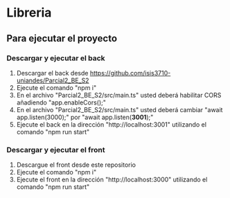 # Libreria
## Para ejecutar el proyecto
### Descargar y ejecutar el back
1. Descargar el back desde https://github.com/isis3710-uniandes/Parcial2_BE_S2
2. Ejecute el comando "npm i"
3. En el archivo "Parcial2_BE_S2/src/main.ts" usted deberá habilitar CORS añadiendo "app.enableCors();"
4. En el archivo "Parcial2_BE_S2/src/main.ts" usted deberá cambiar "await app.listen(3000);" por "await app.listen(**3001**);"
5. Ejecute el back en la dirección "http://localhost:3001" utilizando el comando "npm run start"
### Descargar y ejecutar el front
1. Descargue el front desde este repositorio
2. Ejecute el comando "npm i"
3. Ejecute el front en la dirección "http://localhost:3000" utilizando el comando "npm run start"

